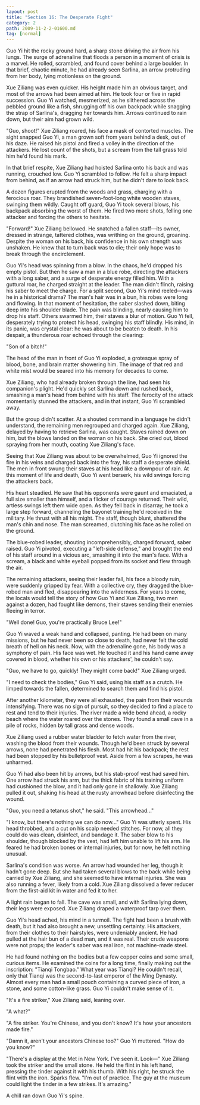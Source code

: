 ```yaml
---
layout: post
title: "Section 16: The Desperate Fight"
category: 2
path: 2009-11-2-2-01600.md
tag: [normal]
---
```


Guo Yi hit the rocky ground hard, a sharp stone driving the air from his lungs. The surge of adrenaline that floods a person in a moment of crisis is a marvel. He rolled, scrambled, and found cover behind a large boulder. In that brief, chaotic minute, he had already seen Sarlina, an arrow protruding from her body, lying motionless on the ground.

Xue Ziliang was even quicker. His height made him an obvious target, and most of the arrows had been aimed at him. He took four or five in rapid succession. Guo Yi watched, mesmerized, as he slithered across the pebbled ground like a fish, shrugging off his own backpack while snagging the strap of Sarlina's, dragging her towards him. Arrows continued to rain down, but their aim had grown wild.

"Guo, shoot!" Xue Ziliang roared, his face a mask of contorted muscles. The sight snapped Guo Yi, a man grown soft from years behind a desk, out of his daze. He raised his pistol and fired a volley in the direction of the attackers. He lost count of the shots, but a scream from the tall grass told him he'd found his mark.

In that brief respite, Xue Ziliang had hoisted Sarlina onto his back and was running, crouched low. Guo Yi scrambled to follow. He felt a sharp impact from behind, as if an arrow had struck him, but he didn't dare to look back.

A dozen figures erupted from the woods and grass, charging with a ferocious roar. They brandished seven-foot-long white wooden staves, swinging them wildly. Caught off guard, Guo Yi took several blows, his backpack absorbing the worst of them. He fired two more shots, felling one attacker and forcing the others to hesitate.

"Forward!" Xue Ziliang bellowed. He snatched a fallen staff—its owner, dressed in strange, tattered clothes, was writhing on the ground, groaning. Despite the woman on his back, his confidence in his own strength was unshaken. He knew that to turn back was to die; their only hope was to break through the encirclement.

Guo Yi's head was spinning from a blow. In the chaos, he'd dropped his empty pistol. But then he saw a man in a blue robe, directing the attackers with a long saber, and a surge of desperate energy filled him. With a guttural roar, he charged straight at the leader. The man didn't flinch, raising his saber to meet the charge. For a split second, Guo Yi's mind reeled—was he in a historical drama? The man's hair was in a bun, his robes were long and flowing. In that moment of hesitation, the saber slashed down, biting deep into his shoulder blade. The pain was blinding, nearly causing him to drop his staff. Others swarmed him, their staves a blur of motion. Guo Yi fell, desperately trying to protect his head, swinging his staff blindly. His mind, in its panic, was crystal clear: he was about to be beaten to death. In his despair, a thunderous roar echoed through the clearing:

"Son of a bitch!"

The head of the man in front of Guo Yi exploded, a grotesque spray of blood, bone, and brain matter showering him. The image of that red and white mist would be seared into his memory for decades to come.

Xue Ziliang, who had already broken through the line, had seen his companion's plight. He'd quickly set Sarlina down and rushed back, smashing a man's head from behind with his staff. The ferocity of the attack momentarily stunned the attackers, and in that instant, Guo Yi scrambled away.

But the group didn't scatter. At a shouted command in a language he didn't understand, the remaining men regrouped and charged again. Xue Ziliang, delayed by having to retrieve Sarlina, was caught. Staves rained down on him, but the blows landed on the woman on his back. She cried out, blood spraying from her mouth, coating Xue Ziliang's face.

Seeing that Xue Ziliang was about to be overwhelmed, Guo Yi ignored the fire in his veins and charged back into the fray, his staff a desperate shield. The men in front swung their staves at his head like a downpour of rain. At this moment of life and death, Guo Yi went berserk, his wild swings forcing the attackers back.

His heart steadied. He saw that his opponents were gaunt and emaciated, a full size smaller than himself, and a flicker of courage returned. Their wild, artless swings left them wide open. As they fell back in disarray, he took a large step forward, channeling the bayonet training he'd received in the military. He thrust with all his might. The staff, though blunt, shattered the man's chin and nose. The man screamed, clutching his face as he rolled on the ground.

The blue-robed leader, shouting incomprehensibly, charged forward, saber raised. Guo Yi pivoted, executing a "left-side defense," and brought the end of his staff around in a vicious arc, smashing it into the man's face. With a scream, a black and white eyeball popped from its socket and flew through the air.

The remaining attackers, seeing their leader fall, his face a bloody ruin, were suddenly gripped by fear. With a collective cry, they dragged the blue-robed man and fled, disappearing into the wilderness. For years to come, the locals would tell the story of how Guo Yi and Xue Ziliang, two men against a dozen, had fought like demons, their staves sending their enemies fleeing in terror.

"Well done! Guo, you're practically Bruce Lee!"

Guo Yi waved a weak hand and collapsed, panting. He had been on many missions, but he had never been so close to death, had never felt the cold breath of hell on his neck. Now, with the adrenaline gone, his body was a symphony of pain. His face was wet. He touched it and his hand came away covered in blood, whether his own or his attackers', he couldn't say.

"Guo, we have to go, quickly! They might come back!" Xue Ziliang urged.

"I need to check the bodies," Guo Yi said, using his staff as a crutch. He limped towards the fallen, determined to search them and find his pistol.

After another kilometer, they were all exhausted, the pain from their wounds intensifying. There was no sign of pursuit, so they decided to find a place to rest and tend to their injuries. The river made a wide bend ahead, a rocky beach where the water roared over the stones. They found a small cave in a pile of rocks, hidden by tall grass and dense woods.

Xue Ziliang used a rubber water bladder to fetch water from the river, washing the blood from their wounds. Though he'd been struck by several arrows, none had penetrated his flesh. Most had hit his backpack; the rest had been stopped by his bulletproof vest. Aside from a few scrapes, he was unharmed.

Guo Yi had also been hit by arrows, but his stab-proof vest had saved him. One arrow had struck his arm, but the thick fabric of his training uniform had cushioned the blow, and it had only gone in shallowly. Xue Ziliang pulled it out, shaking his head at the rusty arrowhead before disinfecting the wound.

"Guo, you need a tetanus shot," he said. "This arrowhead..."

"I know, but there's nothing we can do now..." Guo Yi was utterly spent. His head throbbed, and a cut on his scalp needed stitches. For now, all they could do was clean, disinfect, and bandage it. The saber blow to his shoulder, though blocked by the vest, had left him unable to lift his arm. He feared he had broken bones or internal injuries, but for now, he felt nothing unusual.

Sarlina's condition was worse. An arrow had wounded her leg, though it hadn't gone deep. But she had taken several blows to the back while being carried by Xue Ziliang, and she seemed to have internal injuries. She was also running a fever, likely from a cold. Xue Ziliang dissolved a fever reducer from the first-aid kit in water and fed it to her.

A light rain began to fall. The cave was small, and with Sarlina lying down, their legs were exposed. Xue Ziliang draped a waterproof tarp over them.

Guo Yi's head ached, his mind in a turmoil. The fight had been a brush with death, but it had also brought a new, unsettling certainty. His attackers, from their clothes to their hairstyles, were undeniably ancient. He had pulled at the hair bun of a dead man, and it was real. Their crude weapons were not props; the leader's saber was real iron, not machine-made steel.

He had found nothing on the bodies but a few copper coins and some small, curious items. He examined the coins for a long time, finally making out the inscription: "Tianqi Tongbao." What year was Tianqi? He couldn't recall, only that Tianqi was the second-to-last emperor of the Ming Dynasty. Almost every man had a small pouch containing a curved piece of iron, a stone, and some cotton-like grass. Guo Yi couldn't make sense of it.

"It's a fire striker," Xue Ziliang said, leaning over.

"A what?"

"A fire striker. You're Chinese, and you don't know? It's how your ancestors made fire."

"Damn it, aren't your ancestors Chinese too?" Guo Yi muttered. "How do you know?"

"There's a display at the Met in New York. I've seen it. Look—" Xue Ziliang took the striker and the small stone. He held the flint in his left hand, pressing the tinder against it with his thumb. With his right, he struck the flint with the iron. Sparks flew. "I'm out of practice. The guy at the museum could light the tinder in a few strikes. It's amazing."

A chill ran down Guo Yi's spine.